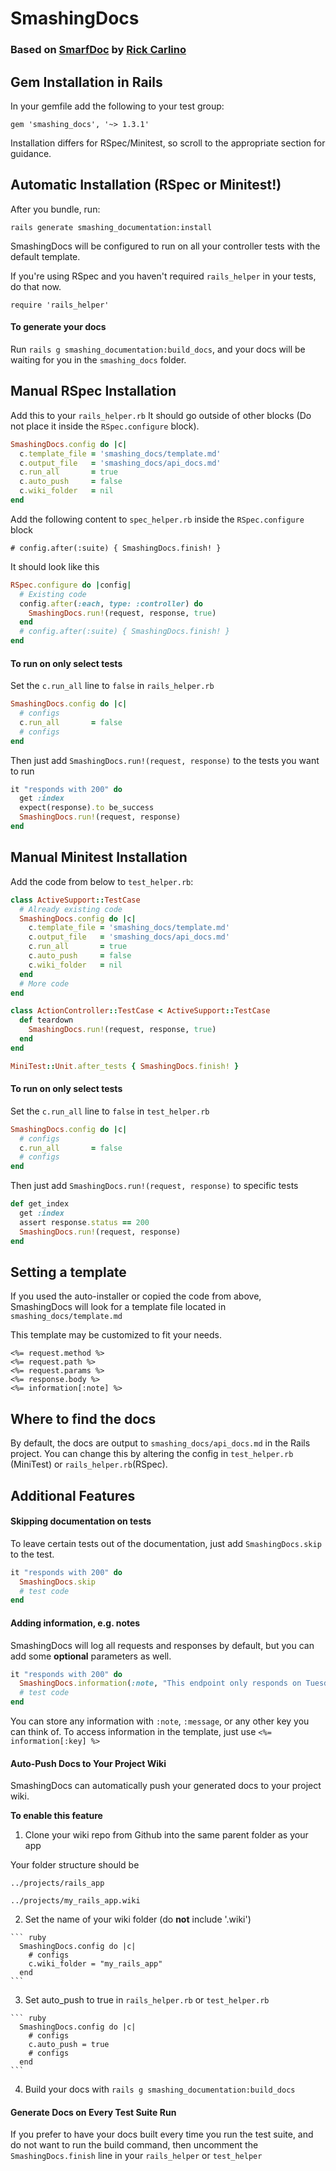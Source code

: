# SmashingDocs

### Based on [SmarfDoc](https://github.com/RickCarlino/smarf_doc) by [Rick Carlino](https://github.com/RickCarlino/)

## Gem Installation in Rails

In your gemfile add the following to your test group:

`gem 'smashing_docs', '~> 1.3.1'`

Installation differs for RSpec/Minitest, so scroll to the appropriate section for guidance.

## Automatic Installation (RSpec or Minitest!)

After you bundle, run:

`rails generate smashing_documentation:install`

SmashingDocs will be configured to run on all your controller tests with the default
template.

If you're using RSpec and you haven't required `rails_helper` in your tests, do that now.

`require 'rails_helper'`

#### To generate your docs

Run `rails g smashing_documentation:build_docs`, and your docs will be waiting for you in the `smashing_docs` folder.

## Manual RSpec Installation

Add this to your `rails_helper.rb` It should go outside of other blocks
(Do not place it inside the `RSpec.configure` block).
```ruby
SmashingDocs.config do |c|
  c.template_file = 'smashing_docs/template.md'
  c.output_file   = 'smashing_docs/api_docs.md'
  c.run_all       = true
  c.auto_push     = false
  c.wiki_folder   = nil
end
```

Add the following content to `spec_helper.rb` inside the `RSpec.configure` block

`# config.after(:suite) { SmashingDocs.finish! }`

It should look like this
```ruby
RSpec.configure do |config|
  # Existing code
  config.after(:each, type: :controller) do
    SmashingDocs.run!(request, response, true)
  end
  # config.after(:suite) { SmashingDocs.finish! }
end
```

#### To run on only select tests
Set the `c.run_all` line to `false` in `rails_helper.rb`
```ruby
SmashingDocs.config do |c|
  # configs
  c.run_all       = false
  # configs
end
```

Then just add `SmashingDocs.run!(request, response)` to the tests you want to run
```ruby
it "responds with 200" do
  get :index
  expect(response).to be_success
  SmashingDocs.run!(request, response)
end
```

## Manual Minitest Installation

Add the code from below to `test_helper.rb`:
```ruby
class ActiveSupport::TestCase
  # Already existing code
  SmashingDocs.config do |c|
    c.template_file = 'smashing_docs/template.md'
    c.output_file   = 'smashing_docs/api_docs.md'
    c.run_all       = true
    c.auto_push     = false
    c.wiki_folder   = nil
  end
  # More code
end

class ActionController::TestCase < ActiveSupport::TestCase
  def teardown
    SmashingDocs.run!(request, response, true)
  end
end

MiniTest::Unit.after_tests { SmashingDocs.finish! }
```

#### To run on only select tests
Set the `c.run_all` line to `false` in `test_helper.rb`
```ruby
SmashingDocs.config do |c|
  # configs
  c.run_all       = false
  # configs
end
```

Then just add `SmashingDocs.run!(request, response)` to specific tests
```ruby
def get_index
  get :index
  assert response.status == 200
  SmashingDocs.run!(request, response)
end
```

## Setting a template

If you used the auto-installer or copied the code from above, SmashingDocs will
look for a template file located in `smashing_docs/template.md`

This template may be customized to fit your needs.

```erb
<%= request.method %>
<%= request.path %>
<%= request.params %>
<%= response.body %>
<%= information[:note] %>
```

## Where to find the docs

By default, the docs are output to `smashing_docs/api_docs.md` in the Rails project.
You can change this by altering the config in `test_helper.rb` (MiniTest) or
`rails_helper.rb`(RSpec).

## Additional Features

#### Skipping documentation on tests

To leave certain tests out of the documentation, just add `SmashingDocs.skip` to the test.

```ruby
it "responds with 200" do
  SmashingDocs.skip
  # test code
end
```

#### Adding information, e.g. notes

SmashingDocs will log all requests and responses by default, but you can add some
**optional** parameters as well.

```ruby
it "responds with 200" do
  SmashingDocs.information(:note, "This endpoint only responds on Tuesdays")
  # test code
end
```
You can store any information with `:note`, `:message`, or any other key you can think of.
To access information in the template, just use `<%= information[:key] %>`

#### Auto-Push Docs to Your Project Wiki

SmashingDocs can automatically push your generated docs to your project wiki.

**To enable this feature**
  1. Clone your wiki repo from Github into the same parent folder as your app

  Your folder structure should be

    ../projects/rails_app

    ../projects/my_rails_app.wiki

  2. Set the name of your wiki folder (do **not** include '.wiki')

    ``` ruby
      SmashingDocs.config do |c|
        # configs
        c.wiki_folder = "my_rails_app"
      end
    ```

  3. Set auto_push to true in `rails_helper.rb` or `test_helper.rb`

    ``` ruby
      SmashingDocs.config do |c|
        # configs
        c.auto_push = true
        # configs
      end
    ```

  4. Build your docs with `rails g smashing_documentation:build_docs`

#### Generate Docs on Every Test Suite Run

If you prefer to have your docs built every time you run the test suite, and do
not want to run the build command, then uncomment the `SmashingDocs.finish` line
in your `rails_helper` or `test_helper`
